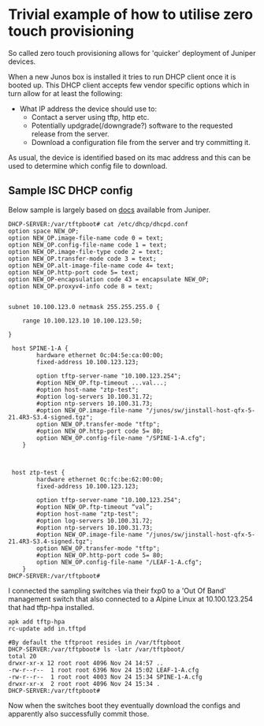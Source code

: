 # Trivial example of how to utilise zero touch provisioning #
So called zero touch provisioning allows for 'quicker' deployment of Juniper devices.

When a new Junos box is installed it tries to run DHCP client once it is booted up.
This DHCP client accepts few vendor specific options which in turn allow for at least the following:

* What IP address the device should use to:
    * Contact a server using tftp, http etc.
    * Potentially updgrade(/downgrade?) software to the requested release from the server.
    * Download a configuration file from the server and try committing it.

As usual, the device is identified based on its mac address and this can be used to determine which config file to download.

## Sample ISC DHCP config ##

Below sample is largely based on [docs](https://www.juniper.net/documentation/us/en/software/junos/junos-install-upgrade/topics/topic-map/zero-touch-provision.html) available from Juniper.

```
DHCP-SERVER:/var/tftpboot# cat /etc/dhcp/dhcpd.conf
option space NEW_OP;
option NEW_OP.image-file-name code 0 = text;
option NEW_OP.config-file-name code 1 = text;
option NEW_OP.image-file-type code 2 = text; 
option NEW_OP.transfer-mode code 3 = text;
option NEW_OP.alt-image-file-name code 4= text;
option NEW_OP.http-port code 5= text;
option NEW_OP-encapsulation code 43 = encapsulate NEW_OP;
option NEW_OP.proxyv4-info code 8 = text;


subnet 10.100.123.0 netmask 255.255.255.0 {

    range 10.100.123.10 10.100.123.50;

}

 host SPINE-1-A {                            
        hardware ethernet 0c:04:5e:ca:00:00;     
        fixed-address 10.100.123.123;            
                                                 
        option tftp-server-name "10.100.123.254";
        #option NEW_OP.ftp-timeout ...val...;
        #option host-name "ztp-test";                                                         
        #option log-servers 10.100.31.72;                                                     
        #option ntp-servers 10.100.31.73;                                                     
        #option NEW_OP.image-file-name "/junos/sw/jinstall-host-qfx-5-21.4R3-S3.4-signed.tgz";
        option NEW_OP.transfer-mode "tftp";            
        #option NEW_OP.http-port code 5= 80;           
        option NEW_OP.config-file-name "/SPINE-1-A.cfg";
    }



 host ztp-test { 
        hardware ethernet 0c:fc:be:62:00:00; 
        fixed-address 10.100.123.123; 
    
        option tftp-server-name "10.100.123.254"; 
        #option NEW_OP.ftp-timeout “val”;
        #option host-name "ztp-test"; 
        #option log-servers 10.100.31.72; 
        #option ntp-servers 10.100.31.73; 
        #option NEW_OP.image-file-name "/junos/sw/jinstall-host-qfx-5-21.4R3-S3.4-signed.tgz"; 
        option NEW_OP.transfer-mode "tftp"; 
        #option NEW_OP.http-port code 5= 80;
        option NEW_OP.config-file-name "/LEAF-1-A.cfg"; 
    } 
DHCP-SERVER:/var/tftpboot# 

```

I connected the sampling switches via their fxp0 to a 'Out Of Band' management switch that also connected to a Alpine Linux at 10.100.123.254 that had tftp-hpa installed.

```
apk add tftp-hpa
rc-update add in.tftpd

#By default the tftproot resides in /var/tftpboot
DHCP-SERVER:/var/tftpboot# ls -latr /var/tftpboot/
total 20
drwxr-xr-x 12 root root 4096 Nov 24 14:57 ..
-rw-r--r--  1 root root 6396 Nov 24 15:02 LEAF-1-A.cfg
-rw-r--r--  1 root root 4003 Nov 24 15:34 SPINE-1-A.cfg
drwxr-xr-x  2 root root 4096 Nov 24 15:34 .
DHCP-SERVER:/var/tftpboot# 

```

Now when the switches boot they eventually download the configs and apparently also successfully commit those.


